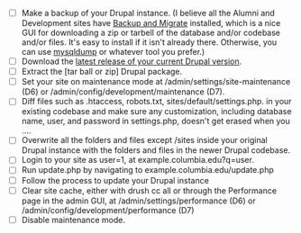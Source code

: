 - [ ] Make a backup of your Drupal instance. (I believe all the Alumni and Development sites have [Backup and Migrate](https://www.drupal.org/project/backup_migrate) installed, which is a nice GUI for downloading a zip or tarbell of the database and/or codebase and/or files. It's easy to install if it isn't already there. Otherwise, you can use [mysqldump](http://www.thegeekstuff.com/2008/09/backup-and-restore-mysql-database-using-mysqldump/) or whatever tool you prefer.)
- [ ] Download the [latest release of your current Drupal version](https://www.drupal.org/project/drupal).
- [ ] Extract the [tar ball or zip] Drupal package.
- [ ] Set your site on maintenance mode at /admin/settings/site-maintenance (D6) or /admin/config/development/maintenance (D7).
- [ ] Diff files such as .htaccess, robots.txt, sites/default/settings.php. in your existing codebase and make sure any customization, including database name, user, and password in settings.php, doesn't get erased when you ....
- [ ] Overwrite all the folders and files except /sites inside your original Drupal instance with the folders and files in the newer Drupal codebase.
- [ ] Login to your site as user=1, at example.columbia.edu?q=user.
- [ ] Run update.php by navigating to example.columbia.edu/update.php
- [ ] Follow the process to update your Drupal instance
- [ ] Clear site cache, either with drush cc all or through the Performance page in the admin GUI, at /admin/settings/performance (D6) or /admin/config/development/performance (D7)
- [ ] Disable maintenance mode.